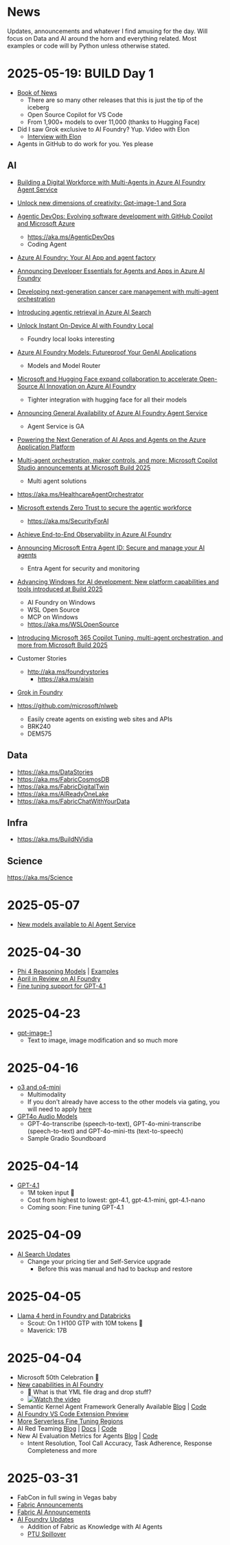 # News
Updates, announcements and whatever I find amusing for the day. Will focus on Data and AI around the horn and everything related. Most examples or code will by Python unless otherwise stated. 

# 2025-05-19: BUILD Day 1
- [Book of News](https://news.microsoft.com/build-2025-book-of-news/)
    - There are so many other releases that this is just the tip of the iceberg
    - Open Source Copilot for VS Code
    - From 1,900+ models to over 11,000 (thanks to Hugging Face)
- Did I saw Grok exclusive to AI Foundry? Yup. Video with Elon
    - [Interview with Elon](https://aka.ms/BuildGrok)
- Agents in GitHub to do work for you. Yes please

## AI
- [Building a Digital Workforce with Multi-Agents in Azure AI Foundry Agent Service](https://techcommunity.microsoft.com/blog/azure-ai-services-blog/building-a-digital-workforce-with-multi-agents-in-azure-ai-foundry-agent-service/4414671)
- [Unlock new dimensions of creativity: Gpt-image-1 and Sora](https://techcommunity.microsoft.com/blog/azure-ai-services-blog/unlock-new-dimensions-of-creativity-gpt-image-1-and-sora/4414972)

- [Agentic DevOps: Evolving software development with GitHub Copilot and Microsoft Azure](https://azure.microsoft.com/en-us/blog/agentic-devops-evolving-software-development-with-github-copilot-and-microsoft-azure/)
    - https://aka.ms/AgenticDevOps
    - Coding Agent
- [Azure AI Foundry: Your AI App and agent factory](https://azure.microsoft.com/en-us/blog/azure-ai-foundry-your-ai-app-and-agent-factory/)
- [Announcing Developer Essentials for Agents and Apps in Azure AI Foundry](https://devblogs.microsoft.com/foundry/announcing-developer-essentials-for-agents-and-apps-in-azure-ai-foundry/)
- [Developing next-generation cancer care management with multi-agent orchestration](https://www.microsoft.com/en-us/industry/blog/healthcare/2025/05/19/developing-next-generation-cancer-care-management-with-multi-agent-orchestration/)
- [Introducing agentic retrieval in Azure AI Search](https://techcommunity.microsoft.com/blog/azure-ai-services-blog/introducing-agentic-retrieval-in-azure-ai-search/4414677)
- [Unlock Instant On-Device AI with Foundry Local](https://devblogs.microsoft.com/foundry/unlock-instant-on-device-ai-with-foundry-local/)
    - Foundry local looks interesting
- [Azure AI Foundry Models: Futureproof Your GenAI Applications](https://techcommunity.microsoft.com/blog/AIPlatformBlog/azure-ai-foundry-models-futureproof-your-genai-applications/4414904)
    - Models and Model Router
- [Microsoft and Hugging Face expand collaboration to accelerate Open-Source AI Innovation on Azure AI Foundry](https://devblogs.microsoft.com/foundry/microsoft-and-hugging-face-expand-partnership-to-accelerate-open-source-ai-innovation-on-azure-ai-foundry/)
    - Tighter integration with hugging face for all their models
- [Announcing General Availability of Azure AI Foundry Agent Service](https://techcommunity.microsoft.com/blog/azure-ai-services-blog/announcing-general-availability-of-azure-ai-foundry-agent-service/4414352)
    - Agent Service is GA
- [Powering the Next Generation of AI Apps and Agents on the Azure Application Platform](https://techcommunity.microsoft.com/blog/appsonazureblog/powering-the-next-generation-of-ai-apps-and-agents-on-the-azure-application-plat/4414755)
- [Multi-agent orchestration, maker controls, and more: Microsoft Copilot Studio announcements at Microsoft Build 2025](https://www.microsoft.com/en-us/microsoft-copilot/blog/copilot-studio/multi-agent-orchestration-maker-controls-and-more-microsoft-copilot-studio-announcements-at-microsoft-build-2025/)
    - Multi agent solutions
- https://aka.ms/HealthcareAgentOrchestrator
- [Microsoft extends Zero Trust to secure the agentic workforce](https://www.microsoft.com/en-us/security/blog/2025/05/19/microsoft-extends-zero-trust-to-secure-the-agentic-workforce/)
    - https://aka.ms/SecurityForAI
- [Achieve End-to-End Observability in Azure AI Foundry](https://devblogs.microsoft.com/foundry/achieve-end-to-end-observability-in-azure-ai-foundry/)
- [Announcing Microsoft Entra Agent ID: Secure and manage your AI agents](https://techcommunity.microsoft.com/blog/microsoft-entra-blog/announcing-microsoft-entra-agent-id-secure-and-manage-your-ai-agents/3827392)
    - Entra Agent for security and monitoring
- [Advancing Windows for AI development: New platform capabilities and tools introduced at Build 2025](https://blogs.windows.com/windowsdeveloper/2025/05/19/advancing-windows-for-ai-development-new-platform-capabilities-and-tools-introduced-at-build-2025/)
    - AI Foundry on Windows
    - WSL Open Source
    - MCP on Windows
    - https://aka.ms/WSLOpenSource
- [Introducing Microsoft 365 Copilot Tuning, multi-agent orchestration, and more from Microsoft Build 2025](https://www.microsoft.com/en-us/microsoft-365/blog/2025/05/19/introducing-microsoft-365-copilot-tuning-multi-agent-orchestration-and-more-from-microsoft-build-2025/)

- Customer Stories
    - http://aka.ms/foundrystories
        - https://aka.ms/aisin
- [Grok in Foundry](https://aka.ms/foundrygrok)
- https://github.com/microsoft/nlweb
    - Easily create agents on existing web sites and APIs
    - BRK240
    - DEM575
## Data
- https://aka.ms/DataStories
- https://aka.ms/FabricCosmosDB
- https://aka.ms/FabricDigitalTwin
- https://aka.ms/AIReadyOneLake
- https://aka.ms/FabricChatWithYourData

## Infra
- https://aka.ms/BuildNVidia

## Science
https://aka.ms/Science

# 2025-05-07
- [New models available to AI Agent Service](https://techcommunity.microsoft.com/blog/azure-ai-services-blog/azure-openai-o-series--gpt-4-1-models-now-available-in-azure-ai-agent-service/4411633)

# 2025-04-30
- [Phi 4 Reasoning Models](https://azure.microsoft.com/en-us/blog/one-year-of-phi-small-language-models-making-big-leaps-in-ai/) | [Examples](https://techcommunity.microsoft.com/blog/educatordeveloperblog/showcasing-phi-4-reasoning-a-game-changer-for-ai-developers/4409892)
- [April in Review on AI Foundry](https://devblogs.microsoft.com/foundry/whats-new-in-azure-ai-foundry-april-2025)
- [Fine tuning support for GPT-4.1](https://azure.microsoft.com/en-us/blog/announcing-the-gpt-4-1-model-series-for-azure-ai-foundry-developers/)

# 2025-04-23
- [gpt-image-1](https://azure.microsoft.com/en-us/blog/unveiling-gpt-image-1-rising-to-new-heights-with-image-generation-in-azure-ai-foundry/)
    - Text to image, image modification and so much more

# 2025-04-16
- [o3 and o4-mini](https://azure.microsoft.com/en-us/blog/o3-and-o4-mini-unlock-enterprise-agent-workflows-with-next-level-reasoning-ai-with-azure-ai-foundry-and-github/)
    - Multimodality
    - If you don't already have access to the other models via gating, you will need to apply [here](https://ai.azure.com)
- [GPT4o Audio Models](https://devblogs.microsoft.com/foundry/get-started-azure-openai-advanced-audio-models/)
    - GPT-4o-transcribe (speech-to-text), GPT-4o-mini-transcribe (speech-to-text) and GPT-4o-mini-tts (text-to-speech)
    - Sample Gradio Soundboard
    
# 2025-04-14
- [GPT-4.1](https://azure.microsoft.com/en-us/blog/announcing-the-gpt-4-1-model-series-for-azure-ai-foundry-developers/)
    - 1M token input 🤯
    - Cost from highest to lowest: gpt-4.1, gpt-4.1-mini, gpt-4.1-nano
    - Coming soon: Fine tuning GPT-4.1
    
# 2025-04-09
- [AI Search Updates](https://aka.ms/AISearch-NewServiceUpdates)
    - Change your pricing tier and Self-Service upgrade
        - Before this was manual and had to backup and restore
        
# 2025-04-05
- [Llama 4 herd in Foundry and Databricks](https://azure.microsoft.com/en-us/blog/introducing-the-llama-4-herd-in-azure-ai-foundry-and-azure-databricks/)
    - Scout: On 1 H100 GTP with 10M tokens 🤯
    - Maverick: 17B
# 2025-04-04
- Microsoft 50th Celebration 🥳
- [New capabilities in AI Foundry](https://azure.microsoft.com/en-us/blog/new-capabilities-in-azure-ai-foundry-to-build-advanced-agentic-applications/)
    - 🤔 What is that YML file drag and drop stuff?
    -  [![Watch the video](https://img.youtube.com/vi/RjExZY_frjQ/hqdefault.jpg)](https://www.youtube.com/embed/RjExZY_frjQ)
- Semantic Kernel Agent Framework Generally Available [Blog](https://devblogs.microsoft.com/semantic-kernel/semantic-kernel-agents-are-now-generally-available/) | [Code](https://github.com/microsoft/semantic-kernel/tree/main/python/samples/concepts/agents)
- [AI Foundry VS Code Extension Preview](https://devblogs.microsoft.com/foundry/azure-ai-foundry-vscode-extension-preview/)
- [More Serverless Fine Tuning Regions](https://techcommunity.microsoft.com/blog/machinelearningblog/serverless-fine-tuning-now-in-more-us-regions/4401044)
- AI Red Teaming [Blog](https://devblogs.microsoft.com/foundry/ai-red-teaming-agent-preview) | [Docs](https://aka.ms/airedteamingagent-conceptdoc) | [Code](https://aka.ms/airedteamingagent-samples)
- New AI Evaluation Metrics for Agents [Blog](https://devblogs.microsoft.com/foundry/evaluation-metrics-azure-ai-foundry) | [Code](https://github.com/Azure/azure-sdk-for-python/tree/main/sdk/evaluation/azure-ai-evaluation/samples)
    - Intent Resolution, Tool Call Accuracy, Task Adherence, Response Completeness and more

# 2025-03-31
- FabCon in full swing in Vegas baby
- [Fabric Announcements](https://blog.fabric.microsoft.com/en/blog/fabric-march-2025-feature-summary)
- [Fabric AI Announcements](https://www.microsoft.com/en-us/microsoft-fabric/blog/2025/03/31/fabcon-2025-fueling-tomorrows-ai-with-new-agentic-capabilities-and-security-innovations-in-fabric/)
- [AI Foundry Updates](https://azure.microsoft.com/en-us/blog/the-latest-azure-ai-foundry-innovations-help-you-optimize-ai-investments-and-differentiate-your-business/)
    - Addition of Fabric as Knowledge with AI Agents
    - [PTU Spillover](https://learn.microsoft.com/en-us/azure/ai-services/openai/how-to/spillover-traffic-management)
